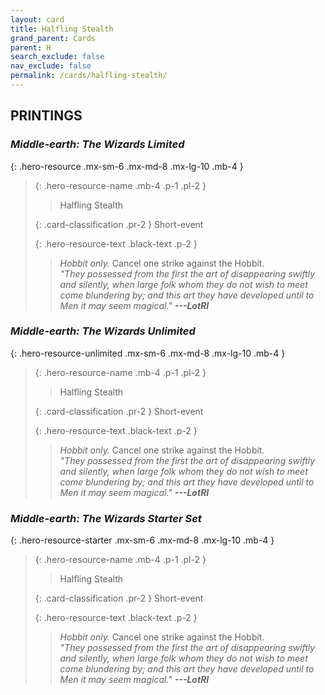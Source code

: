 ```yaml
---
layout: card
title: Halfling Stealth
grand_parent: Cards
parent: H
search_exclude: false
nav_exclude: false
permalink: /cards/halfling-stealth/
---
```


## PRINTINGS


### _Middle-earth: The Wizards Limited_

{: .hero-resource .mx-sm-6 .mx-md-8 .mx-lg-10 .mb-4 }
> {: .hero-resource-name .mb-4 .p-1 .pl-2 }
> > <div class="card-mp"></div>
> > <div class="card-name">Halfling Stealth</div>
>
> {: .card-classification .pr-2 }
> Short-event
>
> {: .hero-resource-text .black-text .p-2 }
> > _Hobbit only._ Cancel one strike against the Hobbit. <br>_"They possessed from the first the art of disappearing swiftly and silently, when large folk whom they do not wish to meet come blundering by; and this art they have developed until to Men it may seem magical."_ ***---&#65279;LotRI*** 
> 

### _Middle-earth: The Wizards Unlimited_

{: .hero-resource-unlimited .mx-sm-6 .mx-md-8 .mx-lg-10 .mb-4 }
> {: .hero-resource-name .mb-4 .p-1 .pl-2 }
> > <div class="card-mp"></div>
> > <div class="card-name">Halfling Stealth</div>
>
> {: .card-classification .pr-2 }
> Short-event
>
> {: .hero-resource-text .black-text .p-2 }
> > _Hobbit only._ Cancel one strike against the Hobbit. <br>_"They possessed from the first the art of disappearing swiftly and silently, when large folk whom they do not wish to meet come blundering by; and this art they have developed until to Men it may seem magical."_ ***---&#65279;LotRI*** 
> 

### _Middle-earth: The Wizards Starter Set_

{: .hero-resource-starter .mx-sm-6 .mx-md-8 .mx-lg-10 .mb-4 }
> {: .hero-resource-name .mb-4 .p-1 .pl-2 }
> > <div class="card-mp"></div>
> > <div class="card-name">Halfling Stealth</div>
>
> {: .card-classification .pr-2 }
> Short-event
>
> {: .hero-resource-text .black-text .p-2 }
> > _Hobbit only._ Cancel one strike against the Hobbit. <br>_"They possessed from the first the art of disappearing swiftly and silently, when large folk whom they do not wish to meet come blundering by; and this art they have developed until to Men it may seem magical."_ ***---&#65279;LotRI*** 
> 
